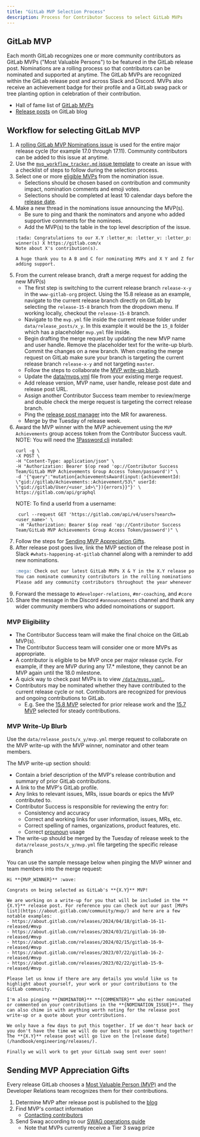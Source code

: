 ```yaml
---
title: "GitLab MVP Selection Process"
description: Process for Contributor Success to select GitLab MVPs
---
```



## GitLab MVP

Each month GitLab recognizes one or more community contributors as GitLab MVPs ("Most Valuable Persons") to be featured in the GitLab release post. Nominations are a rolling process so that contributors can be nominated and supported at anytime. The GitLab MVPs are recognized within the GitLab release post and across Slack and Discord. MVPs also receive an achievement badge for their profile and a GitLab swag pack or tree planting option in celebration of their contribution.

- Hall of fame list of [GitLab MVPs](https://about.gitlab.com/community/mvp/)
- [Release posts](https://about.gitlab.com/releases/categories/releases/) on GitLab blog

## Workflow for selecting GitLab MVP

1. A [rolling GitLab MVP Nominations issue](https://gitlab.com/search?search=%22GitLab+MVP+Nominations%22&nav_source=navbar&project_id=39971471&group_id=65123486&scope=issues)
is used for the entire major release cycle (for example 17.0 through 17.11). Community contributors can be added to this issue at anytime.
1. Use the [`mvp_workflow_tracker.md` issue template](https://gitlab.com/gitlab-org/developer-relations/contributor-success/team-task/-/blob/main/.gitlab/issue_templates/mvp_workflow_tracker.md?ref_type=heads) to create an issue with a checklist of steps to follow during the selection process.
1. Select one or more [eligible MVPs](/handbook/marketing/developer-relations/contributor-success/mvp-process.html#mvp-eligibility) from the nomination issue.
   - Selections should be chosen based on contribution and community impact, nomination comments and emoji votes.
   - Selections should be completed at least 10 calendar days before the [release date](https://about.gitlab.com/releases/).
1. Make a new thread in the nominations issue announcing the MVP(s).
   - Be sure to ping and thank the nominators and anyone who added supportive comments for the nominees.
   - Add the MVP(s) to the table in the top level description of the issue.
   ```
   :tada: Congratulations to our X.Y :letter_m: :letter_v: :letter_p: winner(s) X https://gitlab.com/x
   Note about X's contribution(s).

   A huge thank you to A B and C for nominating MVPs and X Y and Z for adding support.
   ```
1. From the current release branch, draft a merge request for adding the new MVP(s)
   - The first step is switching to the current release branch `release-x-y` in the `www-gitlab-org` project. Using the 15.8 release as an example, navigate to the current release branch directly on GitLab by selecting the `release-15-8` branch from the dropdown menu. If working locally, checkout the `release-15-8` branch.
   - Navigate to the `mvp.yml` file inside the current release folder under `data/release_posts/x_y`. In this example it would be the `15_8` folder which has a placeholder `mvp.yml` file inside.
   - Begin drafting the merge request by updating the new MVP name and user handle. Remove the placeholder text for the write-up blurb. Commit the changes on a new branch. When creating the merge request on GitLab make sure your branch is targeting the current release branch `release-x-y` and not targeting `master`.
   - Follow the steps to collaborate the [MVP write-up blurb](#mvp-write-up-blurb).
   - Update the [data/mvps.yml](https://gitlab.com/gitlab-com/www-gitlab-com/-/blob/master/data/mvps.yml) file from your existing merge request.
   - Add release version, MVP name, user handle, release post date and release post URL.
   - Assign another Contributor Success team member to review/merge and double check the merge request is targeting the correct release branch.
   - Ping the [release post manager](https://gitlab.com/gitlab-com/www-gitlab-com/-/blob/master/data/release_post_managers.yml) into the MR for awareness.
   - Merge by the Tuesday of release week.
1. Award the MVP winner with the MVP achievement using the `MVP Achievements` group access token from the Contributor Success vault.\
   NOTE: You will need the [1Password cli](/handbook/security/password-guidelines.html#cli-integration) installed:
   ```shell
   curl -g \
   -X POST \
   -H "Content-Type: application/json" \
   -H "Authorization: Bearer $(op read 'op://Contributor Success Team/GitLab MVP Achievements Group Access Token/password')" \
   -d '{"query":"mutation{achievementsAward(input:{achievementId: \"gid://gitlab/Achievements::Achievement/53\" userId: \"gid://gitlab/User/<user_id>\"}){errors}}"}' \
   https://gitlab.com/api/graphql
   ```
   NOTE: To find a userId from a username:
   ```shell
    curl --request GET 'https://gitlab.com/api/v4/users?search=<user_name>' \
    -H "Authorization: Bearer $(op read 'op://Contributor Success Team/GitLab MVP Achievements Group Access Token/password')" \
   ```
1. Follow the steps for [Sending MVP Appreciation Gifts](#sending-mvp-appreciation-gifts).
1. After release post goes live, link the MVP section of the release post in Slack `#whats-happening-at-gitlab` channel along with a reminder to add new nominations.
   ```md
   :mega: Check out our latest GitLab MVPs X & Y in the X.Y release post!
   You can nominate community contributors in the rolling nominations issue that covers releases 17.0 through 17.11 here: https://gitlab.com/gitlab-org/developer-relations/contributor-success/team-task/-/issues/490
   Please add any community contributors throughout the year whenever you see a helpful contribution. Your support now will help them when they make future contributions to GitLab too!
   ```
1. Forward the message to `#developer-relations`, `#mr-coaching`, and `#core`
1. Share the message in the Discord `#announcements` channel and thank any wider community members who added nomoinations or support.   

### MVP Eligibility

- The Contributor Success team will make the final choice on the GitLab MVP(s).
- The Contributor Success team will consider one or more MVPs as appropriate.
- A contributor is eligible to be MVP once per major release cycle. For example, if they are MVP during any 17.* milestone, they cannot be an MVP again until the 18.0 milestone.
- A quick way to check past MVPs is to view [`/data/mvps.yaml`.](https://gitlab.com/gitlab-com/www-gitlab-com/-/blob/master/data/mvps.yml).
- Contributors may be nominated whether they have contributed to the current release cycle or not. Contributors are recognized for previous and ongoing contributions to GitLab.
  - E.g. See the [15.8 MVP](https://about.gitlab.com/releases/2023/01/22/gitlab-15-8-released/#mvp) selected for prior release work and the [15.7 MVP](https://about.gitlab.com/releases/2022/12/22/gitlab-15-7-released/#mvp) selected for steady contributions.

### MVP Write-Up Blurb

Use the `data/release_posts/x_y/mvp.yml` merge request to collaborate on the MVP write-up with the MVP winner, nominator and other team members.

The MVP write-up section should:
- Contain a brief description of the MVP's release contribution and summary of prior GitLab contributions.
- A link to the MVP's GitLab profile.
- Any links to relevant issues, MRs, issue boards or epics the MVP contributed to.
- Contributor Success is responsible for reviewing the entry for:
  - Consistency and accuracy
  - Correct and working links for user information, issues, MRs, etc.
  - Correct spelling of names, organizations, product features, etc.
  - Correct [prounoun](/handbook/people-group/pronouns/) usage
- The write-up should be merged by the Tuesday of release week to the `data/release_posts/x_y/mvp.yml` file targeting the specific release branch

You can use the sample message below when pinging the MVP winner and team members into the merge request:
```
Hi **{MVP_WINNER}** :wave:

Congrats on being selected as GitLab's **{X.Y}** MVP!

We are working on a write-up for you that will be included in the **{X.Y}** release post. For reference you can check out our past [MVPs list](https://about.gitlab.com/community/mvp/) and here are a few notable examples:
- https://about.gitlab.com/releases/2024/04/18/gitlab-16-11-released/#mvp
- https://about.gitlab.com/releases/2024/03/21/gitlab-16-10-released/#mvp
- https://about.gitlab.com/releases/2024/02/15/gitlab-16-9-released/#mvp
- https://about.gitlab.com/releases/2023/07/22/gitlab-16-2-released/#mvp
- https://about.gitlab.com/releases/2023/02/22/gitlab-15-9-released/#mvp

Please let us know if there are any details you would like us to highlight about yourself, your work or your contributions to the GitLab community.

I'm also pinging **{NOMINATOR}** **{COMMENTER}** who either nominated or commented on your contributions in the **{NOMINATION_ISSUE}**. They can also chime in with anything worth noting for the release post write-up or a quote about your contributions.

We only have a few days to put this together. If we don't hear back or you don't have the time we will do our best to put something together! The **{X.Y}** release post will go live on the [release date](/handbook/engineering/releases/).

Finally we will work to get your GitLab swag sent over soon!
```

## Sending MVP Appreciation Gifts

Every release GitLab chooses a [Most Valuable Person (MVP)](https://about.gitlab.com/community/mvp/) and the Developer Relations team recognizes them for their contributions.

1. Determine MVP after release post is published to the [blog](https://about.gitlab.com/releases/categories/releases/)
1. Find MVP's contact information
   * [Contacting contributors](/handbook/marketing/developer-relations/contributor-success/community-contributors-workflows.html#contacting-contributors)
1. Send Swag according to our [SWAG operations guide](/handbook/marketing/developer-relations/workflows-tools/swag/)
   * Note that MVPs currently receive a Tier 3 swag prize

